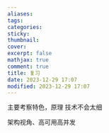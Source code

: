 ```yaml
---
aliases: 
tags: 
categories:
sticky:
thumbnail:
cover: 
excerpt: false
mathjax: true
comment: true
title: 复习
date: 2023-12-29 17:07
modified: 2023-12-29 17:07
---
```

主要考察特色，原理
技术不会太细


架构视角、高可用高并发